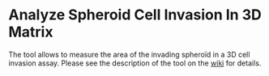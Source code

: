 # Analyze Spheroid Cell Invasion In 3D Matrix

The tool allows to measure the area of the invading spheroïd in a 3D cell invasion assay. Please see the description of the tool on the [wiki](https://github.com/MontpellierRessourcesImagerie/imagej_macros_and_scripts/wiki/Analyze-Spheroid-Cell-Invasion-In-3D-Matrix) for details.
